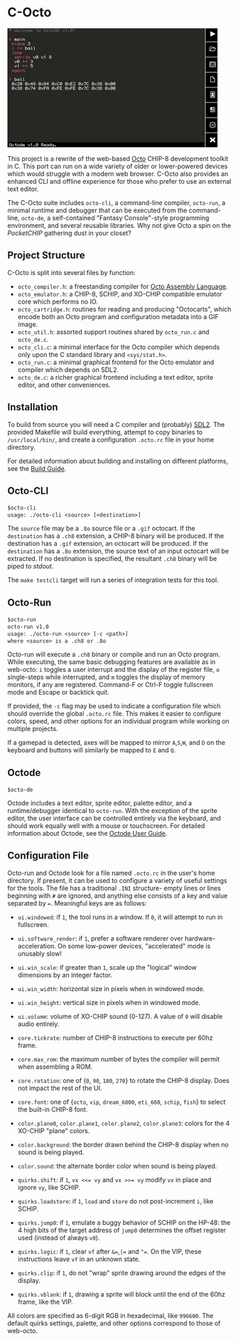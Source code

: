 C-Octo
======
![Octode Demo](docs/images/octode_demo.gif)

This project is a rewrite of the web-based [Octo](https://github.com/JohnEarnest/Octo) CHIP-8 development toolkit in C. This port can run on a wide variety of older or lower-powered devices which would struggle with a modern web browser. C-Octo also provides an enhanced CLI and offline experience for those who prefer to use an external text editor.

The C-Octo suite includes `octo-cli`, a command-line compiler, `octo-run`, a minimal runtime and debugger that can be executed from the command-line, `octo-de`, a self-contained "Fantasy Console"-style programming environment, and several reusable libraries. Why not give Octo a spin on the _PocketCHIP_ gathering dust in your closet?

Project Structure
-----------------
C-Octo is split into several files by function:

- `octo_compiler.h`: a freestanding compiler for [Octo Assembly Language](https://github.com/JohnEarnest/Octo/blob/gh-pages/docs/Manual.md).
- `octo_emulator.h`: a CHIP-8, SCHIP, and XO-CHIP compatible emulator core which performs no IO.
- `octo_cartridge.h`: routines for reading and producing "Octocarts", which encode both an Octo program and configuration metadata into a GIF image.
- `octo_util.h`: assorted support routines shared by `octo_run.c` and `octo_de.c`.
- `octo_cli.c`: a minimal interface for the Octo compiler which depends only upon the C standard library and `<sys/stat.h>`.
- `octo_run.c`: a minimal graphical frontend for the Octo emulator and compiler which depends on SDL2.
- `octo_de.c`: a richer graphical frontend including a text editor, sprite editor, and other conveniences.

Installation
------------
To build from source you will need a C compiler and (probably) [SDL2](https://www.libsdl.org/index.php). The provided Makefile will build everything, attempt to copy binaries to `/usr/local/bin/`, and create a configuration `.octo.rc` file in your home directory.

For detailed information about building and installing on different platforms, see the [Build Guide](docs/BuildGuide.md).

Octo-CLI
--------
```
$octo-cli
usage: ./octo-cli <source> [<destination>]
```
The `source` file may be a `.8o` source file or a `.gif` octocart. If the `destination` has a `.ch8` extension, a CHIP-8 binary will be produced. If the destination has a `.gif` extension, an octocart will be produced. If the `destination` has a `.8o` extension, the source text of an input octocart will be extracted. If no destination is specified, the resultant `.ch8` binary will be piped to _stdout_.

The `make testcli` target will run a series of integration tests for this tool.

Octo-Run
--------
```
$octo-run
octo-run v1.0
usage: ./octo-run <source> [-c <path>]
where <source> is a .ch8 or .8o
```
Octo-run will execute a `.ch8` binary or compile and run an Octo program. While executing, the same basic debugging features are available as in web-octo: `i` toggles a user interrupt and the display of the register file, `o` single-steps while interrupted, and `m` toggles the display of memory monitors, if any are registered. Command-F or Ctrl-F toggle fullscreen mode and Escape or backtick quit.

If provided, the `-c` flag may be used to indicate a configuration file which should override the global `.octo.rc` file. This makes it easier to configure colors, speed, and other options for an individual program while working on multiple projects.

If a gamepad is detected, axes will be mapped to mirror `A`,`S`,`W`, and `D` on the keyboard and buttons will similarly be mapped to `E` and `Q`.

Octode
------
```
$octo-de
```
Octode includes a text editor, sprite editor, palette editor, and a runtime/debugger identical to `octo-run`. With the exception of the sprite editor, the user interface can be controlled entirely via the keyboard, and should work equally well with a mouse or touchscreen. For detailed information about Octode, see the [Octode User Guide](docs/OctodeUserGuide.md).

Configuration File
------------------
Octo-run and Octode look for a file named `.octo.rc` in the user's home directory. If present, it can be used to configure a variety of useful settings for the tools. The file has a traditional `.INI` structure- empty lines or lines beginning with `#` are ignored, and anything else consists of a key and value separated by `=`. Meaningful keys are as follows:

- `ui.windowed`: if `1`, the tool runs in a window. If `0`, it will attempt to run in fullscreen.
- `ui.software_render`: if `1`, prefer a software renderer over hardware-acceleration. On some low-power devices, "accelerated" mode is unusably slow!
- `ui.win_scale`: if greater than `1`, scale up the "logical" window dimensions by an integer factor.
- `ui.win_width`: horizontal size in pixels when in windowed mode.
- `ui.win_height`: vertical size in pixels when in windowed mode.
- `ui.volume`: volume of XO-CHIP sound (0-127). A value of `0` will disable audio entirely.

- `core.tickrate`: number of CHIP-8 instructions to execute per 60hz frame.
- `core.max_rom`: the maximum number of bytes the compiler will permit when assembling a ROM.
- `core.rotation`: one of {`0`, `90`, `180`, `270`} to rotate the CHIP-8 display. Does not impact the rest of the UI.
- `core.font`: one of {`octo`, `vip`, `dream_6800`, `eti_660`, `schip`, `fish`} to select the built-in CHIP-8 font.

- `color.plane0`, `color.plane1`, `color.plane2`, `color.plane3`: colors for the 4 XO-CHIP "plane" colors.
- `color.background`: the border drawn behind the CHIP-8 display when no sound is being played.
- `color.sound`: the alternate border color when sound is being played.

- `quirks.shift`: if `1`, `vx <<= vy` and `vx >>= vy` modify `vx` in place and ignore `vy`, like SCHIP.
- `quirks.loadstore`: if `1`, `load` and `store` do not post-increment `i`, like SCHIP.
- `quirks.jump0`: if `1`, emulate a buggy behavior of SCHIP on the HP-48: the 4 high bits of the target address of `jump0` determines the offset register used (instead of always `v0`).
- `quirks.logic`: if `1`, clear `vf` after `&=`,`|=` and `^=`. On the VIP, these instructions leave `vf` in an unknown state.
- `quirks.clip`: if `1`, do not "wrap" sprite drawing around the edges of the display.
- `quirks.vblank`: if `1`, drawing a sprite will block until the end of the 60hz frame, like the VIP.

All colors are specified as 6-digit RGB in hexadecimal, like `996600`. The default quirks settings, palette, and other options correspond to those of web-octo.
